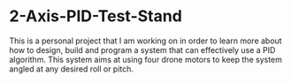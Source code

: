 # 2-Axis-PID-Test-Stand
This is a personal project that I am working on in order to learn more about how to design, build and program a system that can effectively use a PID algorithm. This system aims at using four drone motors to keep the system angled at any desired roll or pitch. 
